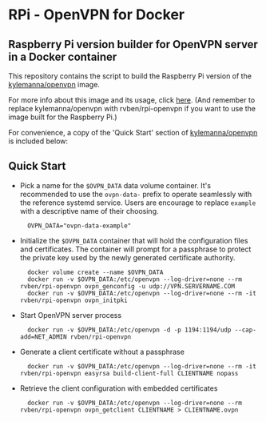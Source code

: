 # RPi - OpenVPN for Docker
## Raspberry Pi version builder for OpenVPN server in a Docker container

This repository contains the script to build the Raspberry Pi version of the [kylemanna/openvpn](https://github.com/kylemanna/docker-openvpn) image.

For more info about this image and its usage, click [here](https://github.com/kylemanna/docker-openvpn/blob/master/README.md).
(And remember to replace kylemanna/openvpn with rvben/rpi-openvpn if you want to use the image built for the Raspberry Pi.)


For convenience, a copy of the 'Quick Start' section of [kylemanna/openvpn](https://github.com/kylemanna/docker-openvpn) is included below:

## Quick Start

* Pick a name for the `$OVPN_DATA` data volume container. It's recommended to
  use the `ovpn-data-` prefix to operate seamlessly with the reference systemd
  service.  Users are encourage to replace `example` with a descriptive name of
  their choosing.

        OVPN_DATA="ovpn-data-example"

* Initialize the `$OVPN_DATA` container that will hold the configuration files
  and certificates.  The container will prompt for a passphrase to protect the
  private key used by the newly generated certificate authority.

        docker volume create --name $OVPN_DATA
        docker run -v $OVPN_DATA:/etc/openvpn --log-driver=none --rm rvben/rpi-openvpn ovpn_genconfig -u udp://VPN.SERVERNAME.COM
        docker run -v $OVPN_DATA:/etc/openvpn --log-driver=none --rm -it rvben/rpi-openvpn ovpn_initpki

* Start OpenVPN server process

        docker run -v $OVPN_DATA:/etc/openvpn -d -p 1194:1194/udp --cap-add=NET_ADMIN rvben/rpi-openvpn

* Generate a client certificate without a passphrase

        docker run -v $OVPN_DATA:/etc/openvpn --log-driver=none --rm -it rvben/rpi-openvpn easyrsa build-client-full CLIENTNAME nopass

* Retrieve the client configuration with embedded certificates

        docker run -v $OVPN_DATA:/etc/openvpn --log-driver=none --rm rvben/rpi-openvpn ovpn_getclient CLIENTNAME > CLIENTNAME.ovpn
